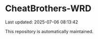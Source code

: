 # CheatBrothers-WRD

Last updated: 2025-07-06 08:13:42

This repository is automatically maintained.
